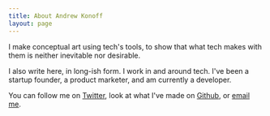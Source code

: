 ```yaml
---
title: About Andrew Konoff
layout: page
---
```


I make conceptual art using tech's tools, to show that what tech makes with them is neither inevitable nor desirable.

I also write here, in long-ish form. I work in and around tech. I've been a startup founder, a product marketer, and am currently a developer.

You can follow me on [Twitter](https://twitter.com/andknf), look at what I've made on [Github](https://github.com/andkon), or [email me](mailto:andrew.konoff@gmail.com).
